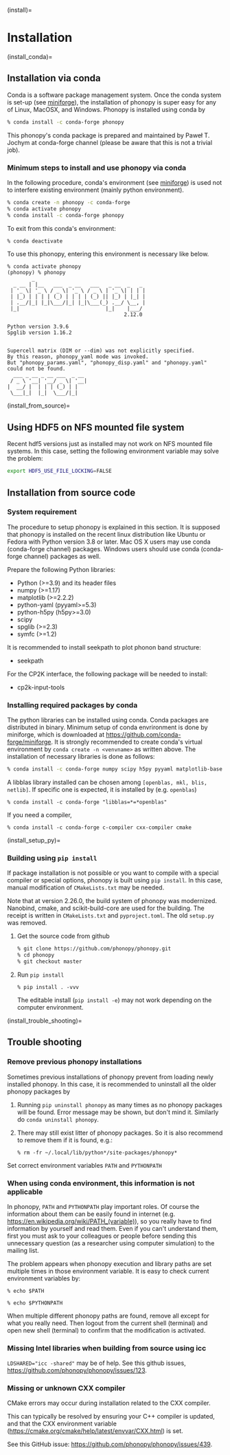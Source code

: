 (install)=

# Installation

(install_conda)=

## Installation via conda

Conda is a software package management system. Once the conda system is set-up
(see [miniforge](https://github.com/conda-forge/miniforge)), the installation of
phonopy is super easy for any of Linux, MacOSX, and Windows. Phonopy is
installed using conda by

```bash
% conda install -c conda-forge phonopy
```

This phonopy's conda package is prepared and maintained by Paweł T. Jochym at
conda-forge channel (please be aware that this is not a trivial job).

### Minimum steps to install and use phonopy via conda

In the following procedure, conda's environment (see
[miniforge](https://github.com/conda-forge/miniforge)) is used not to interfere
existing environment (mainly python environment).

```bash
% conda create -n phonopy -c conda-forge
% conda activate phonopy
% conda install -c conda-forge phonopy
```

To exit from this conda's environment:

```bash
% conda deactivate
```

To use this phonopy, entering this environment is necessary like below.

```
% conda activate phonopy
(phonopy) % phonopy
        _
  _ __ | |__   ___  _ __   ___   _ __  _   _
 | '_ \| '_ \ / _ \| '_ \ / _ \ | '_ \| | | |
 | |_) | | | | (_) | | | | (_) || |_) | |_| |
 | .__/|_| |_|\___/|_| |_|\___(_) .__/ \__, |
 |_|                            |_|    |___/
                                      2.12.0

Python version 3.9.6
Spglib version 1.16.2


Supercell matrix (DIM or --dim) was not explicitly specified.
By this reason, phonopy_yaml mode was invoked.
But "phonopy_params.yaml", "phonopy_disp.yaml" and "phonopy.yaml" could not be found.
  ___ _ __ _ __ ___  _ __
 / _ \ '__| '__/ _ \| '__|
|  __/ |  | | | (_) | |
 \___|_|  |_|  \___/|_|
```

(install_from_source)=

## Using HDF5 on NFS mounted file system

Recent hdf5 versions just as installed may not work on NFS mounted file systems.
In this case, setting the following environment variable may solve the problem:

```bash
export HDF5_USE_FILE_LOCKING=FALSE
```

## Installation from source code

### System requirement

The procedure to setup phonopy is explained in this section. It is supposed that
phonopy is installed on the recent linux distribution like Ubuntu or Fedora with
Python version 3.8 or later. Mac OS X users may use conda (conda-forge channel)
packages. Windows users should use conda (conda-forge channel) packages as well.

Prepare the following Python libraries:

- Python (>=3.9) and its header files
- numpy (>=1.17)
- matplotlib (>=2.2.2)
- python-yaml (pyyaml>=5.3)
- python-h5py (h5py>=3.0)
- scipy
- spglib (>=2.3)
- symfc (>=1.2)

It is recommended to install seekpath to plot phonon band structure:

- seekpath

For the CP2K interface, the following package will be needed to install:

- cp2k-input-tools

### Installing required packages by conda

The python libraries can be installed using conda. Conda packages are
distributed in binary. Minimum setup of conda envrironment is done by miniforge,
which is downloaded at <https://github.com/conda-forge/miniforge>. It is strongly
recommended to create conda's virtual environment by
`conda create -n <venvname>` as written above. The installation of necessary
libraries is done as follows:

```bash
% conda install -c conda-forge numpy scipy h5py pyyaml matplotlib-base seekpath symfc spglib
```

A libblas library installed can be chosen among `[openblas, mkl, blis, netlib]`.
If specific one is expected, it is installed by (e.g. `openblas`)

```
% conda install -c conda-forge "libblas=*=*openblas"
```

If you need a compiler,

```
% conda install -c conda-forge c-compiler cxx-compiler cmake
```

(install_setup_py)=

### Building using `pip install`

If package installation is not possible or you want to compile with a special
compiler or special options, phonopy is built using `pip install`. In this case,
manual modification of `CMakeLists.txt` may be needed.

Note that at version 2.26.0, the build system of phonopy was modernized.
Nanobind, cmake, and scikit-build-core are used for the building. The receipt is
written in `CMakeLists.txt` and `pyproject.toml`. The old `setup.py` was
removed.

1. Get the source code from github

   ```bash
   % git clone https://github.com/phonopy/phonopy.git
   % cd phonopy
   % git checkout master
   ```

2. Run `pip install`

   ```
   % pip install . -vvv
   ```

   The editable install (`pip install -e`) may not work depending on the
   computer environment.

(install_trouble_shooting)=

## Trouble shooting

### Remove previous phonopy installations

Sometimes previous installations of phonopy prevent from loading newly installed
phonopy. In this case, it is recommended to uninstall all the older phonopy
packages by

1. Running `pip uninstall phonopy` as many times as no phonopy packages will be
   found. Error message may be shown, but don't mind it. Similarly do
   `conda uninstall phonopy`.

2. There may still exist litter of phonopy packages. So it is also recommend to
   remove them if it is found, e.g.:

   ```
   % rm -fr ~/.local/lib/python*/site-packages/phonopy*
   ```

Set correct environment variables `PATH` and `PYTHONPATH`

### When using conda environment, this information is not applicable

In phonopy, `PATH` and `PYTHONPATH` play important roles. Of course the
information about them can be easily found in internet (e.g.
<https://en.wikipedia.org/wiki/PATH_(variable)>), so you really have to find
information by yourself and read them. Even if you can't understand them, first
you must ask to your colleagues or people before sending this unnecessary
question (as a researcher using computer simulation) to the mailing list.

The problem appears when phonopy execution and library paths are set multiple
times in those environment variable. It is easy to check current environment
variables by:

```
% echo $PATH
```

```
% echo $PYTHONPATH
```

When multiple different phonopy paths are found, remove all except for what you
really need. Then logout from the current shell (terminal) and open new shell
(terminal) to confirm that the modification is activated.

### Missing Intel libraries when building from source using icc

`LDSHARED="icc -shared"` may be of help. See this github issues,
<https://github.com/phonopy/phonopy/issues/123>.

### Missing or unknown CXX compiler

CMake errors may occur during installation related to the CXX compiler.

This can typically be resolved by ensuring your C++ compiler is updated, and
that the CXX environment variable
(<https://cmake.org/cmake/help/latest/envvar/CXX.html>) is set.

See this GitHub issue:
<https://github.com/phonopy/phonopy/issues/439>.
